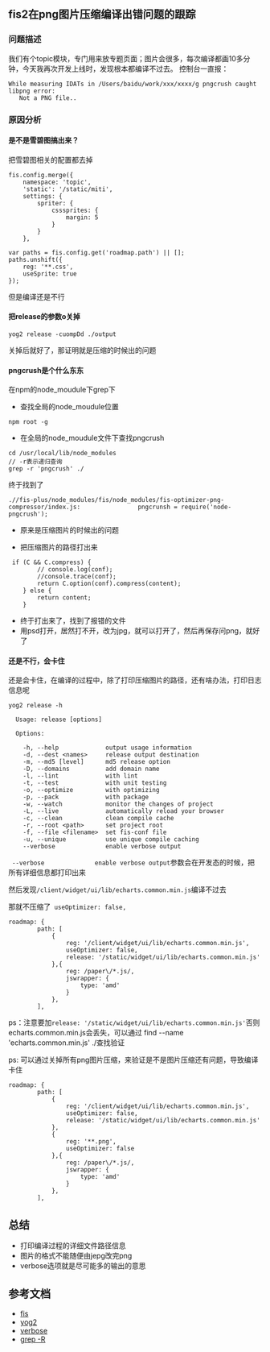 ## fis2在png图片压缩编译出错问题的跟踪

### 问题描述

我们有个topic模块，专门用来放专题页面；图片会很多，每次编译都画10多分钟，今天我再次开发上线时，发现根本都编译不过去。
控制台一直报：

```
While measuring IDATs in /Users/baidu/work/xxx/xxxx/g pngcrush caught libpng error:
   Not a PNG file..
```

### 原因分析

#### 是不是雪碧图搞出来？

把雪碧图相关的配置都去掉

```
fis.config.merge({
    namespace: 'topic',
    'static': '/static/miti',
    settings: {
        spriter: {
            csssprites: {
                margin: 5
            }
        }
    },
```

```
var paths = fis.config.get('roadmap.path') || [];
paths.unshift({
    reg: '**.css',
    useSprite: true
});
```

但是编译还是不行

#### 把release的参数o关掉

```
yog2 release -cuompDd ./output

```
关掉后就好了，那证明就是压缩的时候出的问题

#### pngcrush是个什么东东

在npm的node_moudule下grep下


+ 查找全局的node_moudule位置

```
npm root -g

```
+ 在全局的node_moudule文件下查找pngcrush

```
cd /usr/local/lib/node_modules
// -r表示递归查询
grep -r 'pngcrush' ./

```
终于找到了

```
.//fis-plus/node_modules/fis/node_modules/fis-optimizer-png-compressor/index.js:                pngcrunsh = require('node-pngcrush');

```
+ 原来是压缩图片的时候出的问题

+ 把压缩图片的路径打出来

```
 if (C && C.compress) {
        // console.log(conf);
        //console.trace(conf);
        return C.option(conf).compress(content);
    } else {
        return content;
    }
```

+ 终于打出来了，找到了报错的文件
+ 用psd打开，居然打不开，改为jpg，就可以打开了，然后再保存问png，就好了

#### 还是不行，会卡住

还是会卡住，在编译的过程中，除了打印压缩图片的路径，还有啥办法，打印日志信息呢


```
yog2 release -h

  Usage: release [options]

  Options:

    -h, --help             output usage information
    -d, --dest <names>     release output destination
    -m, --md5 [level]      md5 release option
    -D, --domains          add domain name
    -l, --lint             with lint
    -t, --test             with unit testing
    -o, --optimize         with optimizing
    -p, --pack             with package
    -w, --watch            monitor the changes of project
    -L, --live             automatically reload your browser
    -c, --clean            clean compile cache
    -r, --root <path>      set project root
    -f, --file <filename>  set fis-conf file
    -u, --unique           use unique compile caching
    --verbose              enable verbose output
```

` --verbose              enable verbose output`参数会在开发态的时候，把所有详细信息都打印出来

然后发现`/client/widget/ui/lib/echarts.common.min.js`编译不过去


那就不压缩了` useOptimizer: false,`

```
roadmap: {
        path: [
            {
                reg: '/client/widget/ui/lib/echarts.common.min.js',
                useOptimizer: false,
                release: '/static/widget/ui/lib/echarts.common.min.js'
            },{
                reg: /paper\/*.js/,
                jswrapper: {
                    type: 'amd'
                }
            },
        ],
```
ps：注意要加`release: '/static/widget/ui/lib/echarts.common.min.js'`否则echarts.common.min.js会丢失，可以通过 find --name 'echarts.common.min.js' ./查找验证

ps: 可以通过关掉所有png图片压缩，来验证是不是图片压缩还有问题，导致编译卡住
```
roadmap: {
        path: [
            {
                reg: '/client/widget/ui/lib/echarts.common.min.js',
                useOptimizer: false,
                release: '/static/widget/ui/lib/echarts.common.min.js'
            },
            {
                reg: '**.png',
                useOptimizer: false
            },{
                reg: /paper\/*.js/,
                jswrapper: {
                    type: 'amd'
                }
            },
        ],
```
## 总结

+ 打印编译过程的详细文件路径信息
+ 图片的格式不能随便由jepg改完png
+ verbose选项就是尽可能多的输出的意思

## 参考文档

+ [fis](http://fex-team.github.io/fis-site/docs/api/fis-conf.html#roadmap)
+ [yog2](http://fex.baidu.com/yog2/docs/basic/cli.html#命令行)
+ [verbose](https://zhidao.baidu.com/question/210543319.html)
+ [grep -R](http://blog.csdn.net/yongan1006/article/details/8134401)

